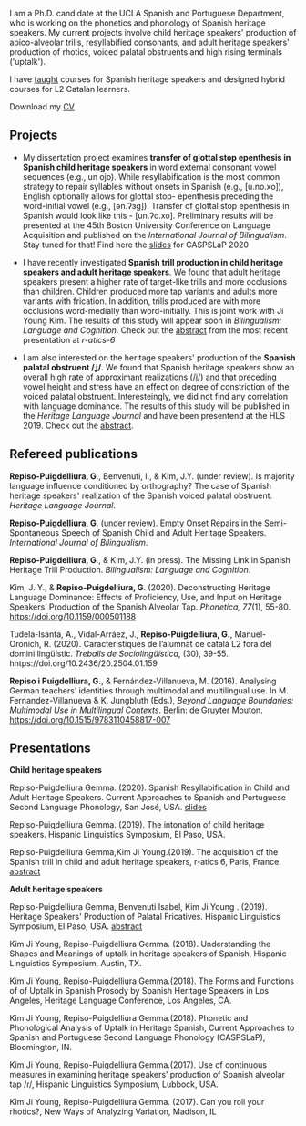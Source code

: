 



I am a Ph.D. candidate at the UCLA Spanish and Portuguese Department, who is working on the phonetics and phonology of Spanish heritage speakers. My current projects involve child heritage speakers' production of apico-alveolar trills, resyllabified consonants, and adult heritage speakers' production of rhotics, voiced palatal obstruents and high rising terminals ('uptalk').

I have [taught](./teaching.md) courses for Spanish heritage speakers and designed hybrid courses for L2 Catalan learners.

Download my [CV](assets/images/Repiso_CV_Feb20.pdf?raw=true)

## Projects

- My dissertation project examines **transfer of glottal stop epenthesis in Spanish child heritage speakers** in word external consonant vowel sequences (e.g., un ojo). While resyllabification is the most common strategy to repair syllables without onsets in Spanish (e.g., \[u.no.xo\]), English optionally allows for glottal stop- epenthesis preceding the word-initial vowel (e.g., \[ən.ʔɜg\]). Transfer of glottal stop epenthesis in Spanish would look like this - \[un.ʔo.xo\]. Preliminary results will be presented at the 45th Boston University Conference on Language Acquisition and published on the *International Journal of Bilingualism*. Stay tuned for that! Find here the [slides](https://github.com/gemmarepiso/gemmarepiso.github.io/blob/master/assets/images/resyllabification%20(67).pdf?raw=true) for CASPSLaP 2020

- I have recently investigated **Spanish trill production in child heritage speakers and adult heritage speakers**. We found that adult heritage speakers present a higher rate of target-like trills and more occlusions than children. Children produced more tap variants and adults more variants with frication. In addition, trills produced are with more occlusions word-medially than word-initially. This is joint work with Ji Young Kim. The results of this study will appear soon in *Bilingualism: Language and Cognition*. Check out the [abstract](https://github.com/gemmarepiso/gemmarepiso.github.io/blob/assets-1/Abstract%20R-atics.pdf)
 from the most recent presentation at *r-atics-6*
 
 - I am also interested on the heritage speakers' production of the **Spanish palatal obstruent /ʝ/**. We found that Spanish heritage speakers show an overall high rate of approximant realizations (/j/) and that preceding vowel height and stress have an effect on degree of constriction of the voiced palatal obstruent. Interesteingly, we did not find any correlation with language dominance. The results of this study will be published in the *Heritage Language Journal* and have been presentend at the HLS 2019. Check out the [abstract](https://github.com/gemmarepiso/gemmarepiso.github.io/blob/assets-1/Palatal_Fricatives_HLS_2019.pdf?raw=true).

## Refereed publications


**Repiso-Puigdelliura, G**., Benvenuti, I., & Kim, J.Y. (under review). Is majority language influence conditioned by orthography? The case of Spanish heritage speakers' realization of the Spanish voiced palatal obstruent. *Heritage Language Journal*.

**Repiso-Puigdelliura, G**. (under review). Empty Onset Repairs in the Semi-Spontaneous Speech of Spanish Child and Adult Heritage Speakers. *International Journal of Bilingualism*.

**Repiso-Puigdelliura, G**., & Kim, J.Y. (in press). The Missing Link in Spanish Heritage Trill Production. *Bilingualism: Language and Cognition*.

Kim, J. Y., & **Repiso-Puigdelliura, G**. (2020). Deconstructing Heritage Language Dominance: Effects of Proficiency, Use, and Input on Heritage Speakers’ Production of the Spanish Alveolar Tap. *Phonetica, 77*(1), 55-80. https://doi.org/10.1159/000501188

Tudela-Isanta, A., Vidal-Arráez, J., **Repiso-Puigdelliura, G.**, Manuel-Oronich, R. (2020). Característiques de l’alumnat de català L2 fora del domini lingüístic. *Treballs de Sociolingüística*, (30), 39-55. hhtps://doi.org/10.2436/20.2504.01.159


**Repiso i Puigdelliura, G.**, & Fernández-Villanueva, M. (2016). Analysing German teachers’ identities through multimodal and multilingual use. In M. Fernandez-Villanueva & K. Jungbluth (Eds.), *Beyond Language Boundaries: Multimodal Use in Multilingual Contexts*. Berlin: de Gruyter Mouton. https://doi.org/10.1515/9783110458817-007


## Presentations

 **Child heritage speakers**
 
 
 Repiso-Puigdelliura Gemma. (2020). Spanish Resyllabification in Child and Adult Heritage Speakers. Current Approaches to Spanish and Portuguese Second Language Phonology, San José, USA.
[slides](https://github.com/gemmarepiso/gemmarepiso.github.io/blob/master/assets/images/resyllabification%20(67).pdf?raw=true)

 Repiso-Puigdelliura Gemma. (2019). The intonation of child heritage speakers. Hispanic Linguistics Symposium, El Paso, USA.

Repiso-Puigdelliura Gemma,Kim Ji Young.(2019). The acquisition of the Spanish trill in child and adult heritage speakers, r-atics 6, Paris, France. [abstract](https://github.com/gemmarepiso/gemmarepiso.github.io/blob/assets-1/Abstract%20R-atics.pdf)

 **Adult heritage speakers**

 Repiso-Puigdelliura Gemma, Benvenuti Isabel, Kim Ji Young . (2019). Heritage Speakers' Production of Palatal Fricatives. Hispanic Linguistics Symposium, El Paso, USA. [abstract](https://github.com/gemmarepiso/gemmarepiso.github.io/blob/assets-1/Palatal_Fricatives_HLS_2019.pdf?raw=true)


Kim Ji Young, Repiso-Puigdelliura Gemma. (2018). Understanding the Shapes and Meanings of uptalk in heritage speakers of Spanish, Hispanic Linguistics Symposium, Austin, TX.

Kim Ji Young, Repiso-Puigdelliura  Gemma.(2018). The Forms and Functions of of Uptalk in Spanish Prosody by Spanish Heritage Speakers in Los Angeles, Heritage Language Conference, Los Angeles, CA.

Kim Ji Young, Repiso-Puigdelliura Gemma.(2018). Phonetic and Phonological Analysis of Uptalk in Heritage Spanish, Current Approaches to Spanish and Portuguese Second Language Phonology (CASPSLaP), Bloomington, IN.

Kim Ji Young, Repiso-Puigdelliura Gemma.(2017). Use of continuous measures in examining heritage speakers’ production of Spanish alveolar tap /ɾ/, Hispanic Linguistics Symposium, Lubbock, USA.

Kim Ji Young, Repiso-Puigdelliura Gemma. (2017). Can you roll your rhotics?, New Ways of Analyzing Variation, Madison, IL



